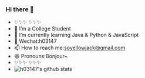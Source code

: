 ### Hi there 👋

<!--
**h03147/h03147** is a ✨ _special_ ✨ repository because its `README.md` (this file) appears on your GitHub profile.

Here are some ideas to get you started:

- 🔭 I’m currently working on ...
- 🌱 I’m currently learning ...
- 👯 I’m looking to collaborate on ...
- 🤔 I’m looking for help with ...
- 💬 Ask me about ...
- 📫 How to reach me: ...
- 😄 Pronouns: ...
- ⚡ Fun fact: ...
-->
- ✨✨✨ ✨✨✨
- 👷 I’m a College Student
- 🌱 I’m currently learning Java & Python & JavaScript
- 💬 Wechat:h03147
- 📫 How to reach me:soyellowjack@gmail.com
- 😄 Pronouns:Bonjour~
- ✨✨✨ ✨✨✨
- ![h03147's github stats](https://github-readme-stats.vercel.app/api?username=h03147&show_icons=true&theme=monokai)
